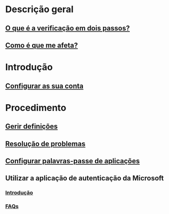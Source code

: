 # Descrição geral
## [O que é a verificação em dois passos?](multi-factor-authentication-end-user.md)
## [Como é que me afeta?](multi-factor-authentication-end-user-signin.md)

# Introdução
## [Configurar as sua conta](multi-factor-authentication-end-user-first-time.md)

# Procedimento
## [Gerir definições](multi-factor-authentication-end-user-manage-settings.md)
## [Resolução de problemas](multi-factor-authentication-end-user-troubleshoot.md)
## [Configurar palavras-passe de aplicações](multi-factor-authentication-end-user-app-passwords.md)
## Utilizar a aplicação de autenticação da Microsoft
### [Introdução](microsoft-authenticator-app-how-to.md)
### [FAQs](microsoft-authenticator-app-faq.md)


<!--HONumber=Jan17_HO3-->


